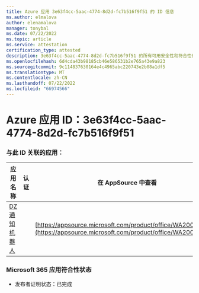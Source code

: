 ```yaml
---
title: Azure 应用 3e63f4cc-5aac-4774-8d2d-fc7b516f9f51 的 ID 信息
ms.author: elmalova
author: elenamalova
manager: tonybal
ms.date: 07/22/2022
ms.topic: article
ms.service: attestation
certification_type: attested
description: 3e63f4cc-5aac-4774-8d2d-fc7b516f9f51 的所有可用安全性和符合性信息。
ms.openlocfilehash: 6d4cda43b98185cb46e586531b2e765a43e9a823
ms.sourcegitcommit: 9c114837630164e4c4965abc220743e2b08a1df5
ms.translationtype: MT
ms.contentlocale: zh-CN
ms.lasthandoff: 07/22/2022
ms.locfileid: "66974566"
---
```

# <a name="azure-app-id-3e63f4cc-5aac-4774-8d2d-fc7b516f9f51"></a>Azure 应用 ID：3e63f4cc-5aac-4774-8d2d-fc7b516f9f51


### <a name="apps-associated-with-this-id"></a>与此 ID 关联的应用：
| **应用名称** | **认证** | **在 AppSource 中查看** |
|--------------|---------------|-----------------------|
| [DZ 通知机器人](../forward/WA200003839.md) |  | [https://appsource.microsoft.com/product/office/WA200003839](https://appsource.microsoft.com/product/office/WA200003839) |

### <a name="microsoft-365-app-compliance-status"></a>Microsoft 365 应用符合性状态
- 发布者证明状态：已完成
